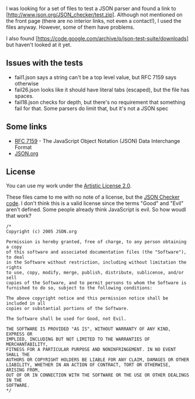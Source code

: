 I was looking for a set of files to test a JSON parser and found a
link to [http://www.json.org/JSON_checker/test.zip]. Although not
mentioned on the front page (there are no interior links, not even a
contact!), I used the files anyway. However, some of them have
problems.

I also found
[https://code.google.com/archive/p/json-test-suite/downloads] but
haven't looked at it yet.

## Issues with the tests

* fail1.json says a string can't be a top level value, but RFC 7159 says otherwise
* fail26.json looks like it should have literal tabs (escaped), but the file has spaces.
* fail18.json checks for depth, but there's no requirement that something fail for that. Some parsers do limit that, but it's not a JSON spec

## Some links

* [RFC 7159](https://tools.ietf.org/html/rfc7159) - The JavaScript Object Notation (JSON) Data Interchange Format
* [JSON.org](https://json.org)


## License

You can use my work under the [Artistic License 2.0](LICENSE).

These files came to me with no note of a license, but the
[JSON Checker code](http://www.json.org/JSON_checker/). I don't think
this is a valid license since the terms "Good" and "Evil" aren't defined.
Some people already think JavaScript is evil. So how woudl that work?

	/*
	Copyright (c) 2005 JSON.org

	Permission is hereby granted, free of charge, to any person obtaining a copy
	of this software and associated documentation files (the "Software"), to deal
	in the Software without restriction, including without limitation the rights
	to use, copy, modify, merge, publish, distribute, sublicense, and/or sell
	copies of the Software, and to permit persons to whom the Software is
	furnished to do so, subject to the following conditions:

	The above copyright notice and this permission notice shall be included in all
	copies or substantial portions of the Software.

	The Software shall be used for Good, not Evil.

	THE SOFTWARE IS PROVIDED "AS IS", WITHOUT WARRANTY OF ANY KIND, EXPRESS OR
	IMPLIED, INCLUDING BUT NOT LIMITED TO THE WARRANTIES OF MERCHANTABILITY,
	FITNESS FOR A PARTICULAR PURPOSE AND NONINFRINGEMENT. IN NO EVENT SHALL THE
	AUTHORS OR COPYRIGHT HOLDERS BE LIABLE FOR ANY CLAIM, DAMAGES OR OTHER
	LIABILITY, WHETHER IN AN ACTION OF CONTRACT, TORT OR OTHERWISE, ARISING FROM,
	OUT OF OR IN CONNECTION WITH THE SOFTWARE OR THE USE OR OTHER DEALINGS IN THE
	SOFTWARE.
	*/
